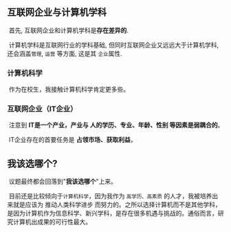 ## 互联网企业与计算机学科

​	首先, 互联网企业和计算机学科是**存在差异的**.

​	计算机学科是互联网行业的学科基础, 但同时互联网企业又远远大于计算机学科, 还会涵盖`管理`, `运营` 等方面, 这是其 `企业`属性. 



### 计算机科学

​	作为在校生，我接触计算机科学肯定更多些。



### 互联网企业（IT企业）

​	注意到 **IT是一个产业，产业与 人的学历、专业、年龄、性别 等因素是弱耦合的**。

​	IT企业存在的首要任务是 **占领市场、获取利益**，



## 我该选哪个?

​	议题最终都会回落到"**我该选哪个**"上来。

​	目前还是比较倾向于`计算机科学`，因为我作为 `高学历、高素质` 的人才，我被培养出来就是应该为 推动人类科学进步 而努力的。之所以选择计算机而不是其他学科，是因为计算机作为信息科学、新兴学科，是存在很多机遇与挑战的。通俗而言，研究计算机出成果的可行性最大。

